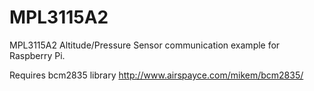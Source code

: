 MPL3115A2
=========

MPL3115A2 Altitude/Pressure Sensor communication example for Raspberry Pi.

Requires bcm2835 library http://www.airspayce.com/mikem/bcm2835/